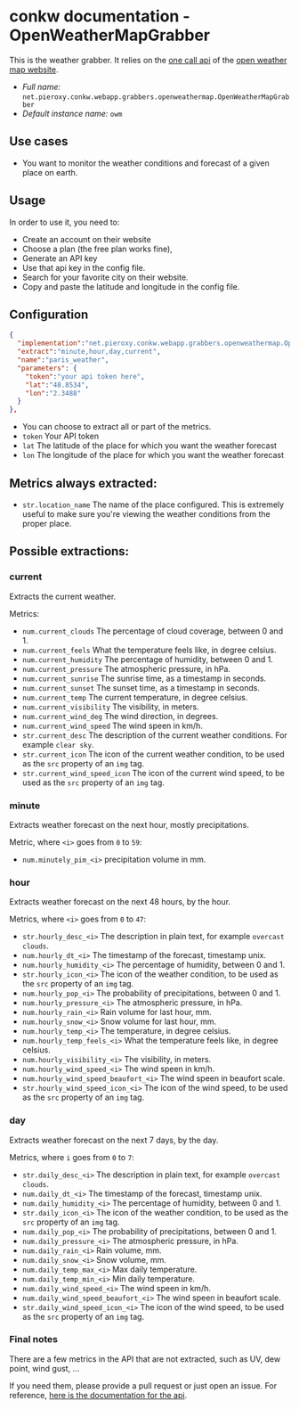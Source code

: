 # conkw documentation - OpenWeatherMapGrabber

This is the weather grabber. It relies on the [one call api](https://openweathermap.org/api/one-call-api) of the [open weather map website](https://openweathermap.org/).

* *Full name:* `net.pieroxy.conkw.webapp.grabbers.openweathermap.OpenWeatherMapGrabber`
* *Default instance name:* `owm`

## Use cases

* You want to monitor the weather conditions and forecast of a given place on earth.

## Usage
In order to use it, you need to:

* Create an account on their website
* Choose a plan (the free plan works fine),
* Generate an API key
* Use that api key in the config file.
* Search for your favorite city on their website.
* Copy and paste the latitude and longitude in the config file.

## Configuration
```json
{
  "implementation":"net.pieroxy.conkw.webapp.grabbers.openweathermap.OpenWeatherMapGrabber",
  "extract":"minute,hour,day,current",
  "name":"paris_weather",
  "parameters": {
    "token":"your api token here",
    "lat":"48.8534",
    "lon":"2.3488"
  }
},
```

* You can choose to extract all or part of the metrics.
* `token` Your API token
* `lat` The latitude of the place for which you want the weather forecast
* `lon` The longitude of the place for which you want the weather forecast

## Metrics always extracted:

* `str.location_name` The name of the place configured. This is extremely useful to make sure you're viewing the weather conditions from the proper place.

## Possible extractions:

### current
Extracts the current weather. 

Metrics:

* `num.current_clouds` The percentage of cloud coverage, between 0 and 1.
* `num.current_feels` What the temperature feels like, in degree celsius.
* `num.current_humidity` The percentage of humidity, between 0 and 1.
* `num.current_pressure` The atmospheric pressure, in hPa.
* `num.current_sunrise` The sunrise time, as a timestamp in seconds.
* `num.current_sunset` The sunset time, as a timestamp in seconds.
* `num.current_temp` The current temperature, in degree celsius.
* `num.current_visibility` The visibility, in meters.
* `num.current_wind_deg` The wind direction, in degrees.
* `num.current_wind_speed` The wind speen in km/h.
* `str.current_desc` The description of the current weather conditions. For example `clear sky`.
* `str.current_icon` The icon of the current weather condition, to be used as the `src` property of an `img` tag.
* `str.current_wind_speed_icon` The icon of the current wind speed, to be used as the `src` property of an `img` tag.

### minute
Extracts weather forecast on the next hour, mostly precipitations.

Metric, where `<i>` goes from `0` to `59`:

* `num.minutely_pim_<i>` precipitation volume in mm.

### hour
Extracts weather forecast on the next 48 hours, by the hour.

Metrics, where `<i>` goes from `0` to `47`:

* `str.hourly_desc_<i>` The description in plain text, for example `overcast clouds`.
* `num.hourly_dt_<i>` The timestamp of the forecast, timestamp unix.
* `num.hourly_humidity_<i>` The percentage of humidity, between 0 and 1.
* `str.hourly_icon_<i>` The icon of the weather condition, to be used as the `src` property of an `img` tag.
* `num.hourly_pop_<i>` The probability of precipitations, between 0 and 1.
* `num.hourly_pressure_<i>` The atmospheric pressure, in hPa.
* `num.hourly_rain_<i>` Rain volume for last hour, mm.
* `num.hourly_snow_<i>` Snow volume for last hour, mm.
* `num.hourly_temp_<i>` The temperature, in degree celsius.
* `num.hourly_temp_feels_<i>` What the temperature feels like, in degree celsius.
* `num.hourly_visibility_<i>` The visibility, in meters.
* `num.hourly_wind_speed_<i>` The wind speen in km/h.
* `num.hourly_wind_speed_beaufort_<i>` The wind speen in beaufort scale.
* `str.hourly_wind_speed_icon_<i>` The icon of the wind speed, to be used as the `src` property of an `img` tag.


### day
Extracts weather forecast on the next 7 days, by the day.

Metrics, where `i` goes from `0` to `7`:

* `str.daily_desc_<i>` The description in plain text, for example `overcast clouds`.
* `num.daily_dt_<i>` The timestamp of the forecast, timestamp unix.
* `num.daily_humidity_<i>` The percentage of humidity, between 0 and 1.
* `str.daily_icon_<i>` The icon of the weather condition, to be used as the `src` property of an `img` tag.
* `num.daily_pop_<i>` The probability of precipitations, between 0 and 1.
* `num.daily_pressure_<i>` The atmospheric pressure, in hPa.
* `num.daily_rain_<i>` Rain volume, mm.
* `num.daily_snow_<i>` Snow volume, mm.
* `num.daily_temp_max_<i>` Max daily temperature.
* `num.daily_temp_min_<i>` Min daily temperature.
* `num.daily_wind_speed_<i>` The wind speen in km/h.
* `num.daily_wind_speed_beaufort_<i>` The wind speen in beaufort scale.
* `str.daily_wind_speed_icon_<i>` The icon of the wind speed, to be used as the `src` property of an `img` tag.


### Final notes

There are a few metrics in the API that are not extracted, such as UV, dew point, wind gust, ... 

If you need them, please provide a pull request or just open an issue. For reference, [here is the documentation for the api](https://openweathermap.org/api/one-call-api).
